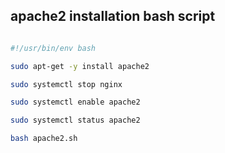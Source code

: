 ## apache2 installation bash script

```bash

#!/usr/bin/env bash

sudo apt-get -y install apache2

sudo systemctl stop nginx

sudo systemctl enable apache2

sudo systemctl status apache2

```

```bash
bash apache2.sh
```


